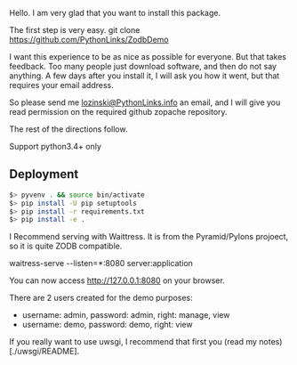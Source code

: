 Hello.
I am very glad that you want to install this package.

The first step is very easy.
git clone https://github.com/PythonLinks/ZodbDemo

I want this experience to be as nice as possible for everyone.
But that takes feedback.  Too many people just download software, and then
do not say anything.  A few days after you install it, I will ask you
how it went, but that requires your email address.

So please send me lozinski@PythonLinks.info an email, and I will give you
read permission on the required github zopache repository. 

The rest of the directions follow.


Support python3.4+ only

Deployment
----------

```bash
$> pyvenv . && source bin/activate
$> pip install -U pip setuptools
$> pip install -r requirements.txt
$> pip install -e .
```

I Recommend serving with Waittress.  It is from the Pyramid/Pylons
projoect, so it is quite ZODB compatible.

waitress-serve --listen=*:8080 server:application

You can now access
http://127.0.0.1:8080 on your browser.

There are 2 users created for the demo purposes:

  - username: admin, password: admin, right: manage, view
  - username: demo, password: demo, right: view

If you really want to use uwsgi, I recommend that first you
(read my notes)[./uwsgi/README].